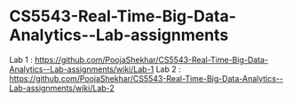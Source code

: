 # CS5543-Real-Time-Big-Data-Analytics--Lab-assignments

Lab 1 : https://github.com/PoojaShekhar/CS5543-Real-Time-Big-Data-Analytics--Lab-assignments/wiki/Lab-1
Lab 2 : https://github.com/PoojaShekhar/CS5543-Real-Time-Big-Data-Analytics--Lab-assignments/wiki/Lab-2
